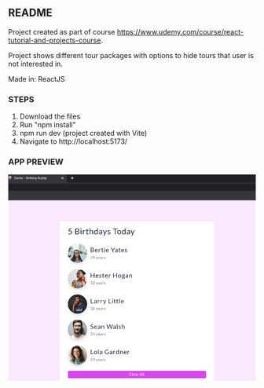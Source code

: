 ## README

Project created as part of course https://www.udemy.com/course/react-tutorial-and-projects-course.

Project shows different tour packages with options to hide tours that user is not interested in.

Made in: ReactJS

### STEPS

1. Download the files
2. Run "npm install"
3. npm run dev (project created with Vite)
4. Navigate to http://localhost:5173/

### APP PREVIEW

![Birthday Buddy App Preview](https://github.com/parthamcomp/birthday-buddy/blob/main/AppPreview.png?raw=true)

